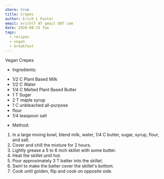 ```yaml
---
share: true
title: Crepes
author: Erich L Foster
email: erichlf AT gmail DOT com
date: 2020-08-25 Tue
tags:
  - recipes
  - vegan
  - breakfast
---
```

Vegan Crepes
* Ingredients:
- 1/2 C Plant Based Milk
- 1/2 C Water
- 1/4 C Melted Plant Based Butter
- 1 T Sugar
- 2 T maple syrup
- 1 C unbleached all-purpose
- flour
- 1/4 teaspoon salt

* Method:
1. In a large mixing bowl, blend milk, water, 1/4 C butter, sugar, syrup, flour, and salt.
2. Cover and chill the mixture for 2 hours.
3. Lightly grease a 5 to 6 inch skillet with some butter.
4. Heat the skillet until hot.
5. Pour approximately 3 T batter into the skillet.
6. Swirl to make the batter cover the skillet's bottom.
7. Cook until golden, flip and cook on opposite side.
